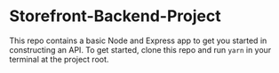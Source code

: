 # Storefront-Backend-Project
This repo contains a basic Node and Express app to get you started in constructing an API. To get started, clone this repo and run `yarn` in your terminal at the project root.
